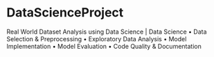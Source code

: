 # DataScienceProject
Real World Dataset Analysis using Data Science | Data Science • Data Selection &amp; Preprocessing • Exploratory Data Analysis • Model Implementation • Model Evaluation • Code Quality &amp; Documentation
